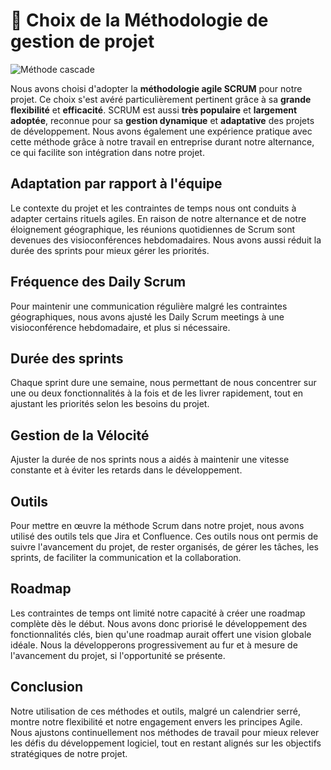 # 🔄 Choix de la Méthodologie de gestion de projet

![Méthode cascade](/Img/agile-scrum.jpg)

Nous avons choisi d'adopter la **méthodologie agile SCRUM** pour notre projet. Ce choix s'est avéré particulièrement pertinent grâce à sa **grande flexibilité** et **efficacité**. SCRUM est aussi **très populaire** et **largement adoptée**, reconnue pour sa **gestion dynamique** et **adaptative** des projets de développement. Nous avons également une expérience pratique avec cette méthode grâce à notre travail en entreprise durant notre alternance, ce qui facilite son intégration dans notre projet.

## Adaptation par rapport à l'équipe
Le contexte du projet et les contraintes de temps nous ont conduits à adapter certains rituels agiles. En raison de notre alternance et de notre éloignement géographique, les réunions quotidiennes de Scrum sont devenues des visioconférences hebdomadaires. Nous avons aussi réduit la durée des sprints pour mieux gérer les priorités.

## Fréquence des Daily Scrum
Pour maintenir une communication régulière malgré les contraintes géographiques, nous avons ajusté les Daily Scrum meetings à une visioconférence hebdomadaire, et plus si nécessaire.

## Durée des sprints
Chaque sprint dure une semaine, nous permettant de nous concentrer sur une ou deux fonctionnalités à la fois et de les livrer rapidement, tout en ajustant les priorités selon les besoins du projet.

## Gestion de la Vélocité
Ajuster la durée de nos sprints nous a aidés à maintenir une vitesse constante et à éviter les retards dans le développement.

## Outils
Pour mettre en œuvre la méthode Scrum dans notre projet, nous avons utilisé des outils tels que Jira et Confluence. Ces outils nous ont permis de suivre l'avancement du projet, de rester organisés, de gérer les tâches, les sprints, de faciliter la communication et la collaboration.

## Roadmap
Les contraintes de temps ont limité notre capacité à créer une roadmap complète dès le début. Nous avons donc priorisé le développement des fonctionnalités clés, bien qu'une roadmap aurait offert une vision globale idéale. Nous la développerons progressivement au fur et à mesure de l'avancement du projet, si l'opportunité se présente.

## Conclusion
Notre utilisation de ces méthodes et outils, malgré un calendrier serré, montre notre flexibilité et notre engagement envers les principes Agile. Nous ajustons continuellement nos méthodes de travail pour mieux relever les défis du développement logiciel, tout en restant alignés sur les objectifs stratégiques de notre projet.